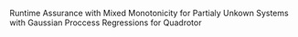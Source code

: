 Runtime Assurance with Mixed Monotonicity for Partialy Unkown Systems with Gaussian Proccess Regressions for Quadrotor
